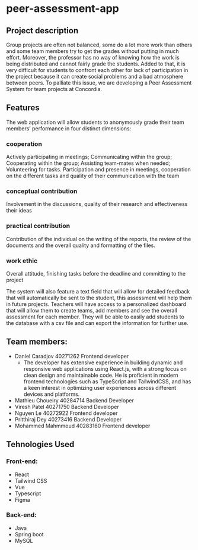 # peer-assessment-app
## Project description
Group projects are often not balanced, some do a lot more work than others and some team members try to get the grades without putting in much effort. Moreover, the professor has no way of knowing how the work is being distributed and cannot fairly grade the students. Added to that, it is very difficult for students to confront each other for lack of participation in the project because it can create social problems and a bad atmosphere between peers. To palliate this issue, we are developing a Peer Assessment System for team projects at Concordia.
## Features
The web application will allow students to anonymously grade their team members’ performance in four distinct dimensions:
### cooperation
Actively participating in meetings; Communicating within the group; Cooperating within the group; Assisting team-mates when needed; Volunteering for tasks.
Participation and presence in meetings, cooperation on the different tasks and quality of their communication with the team
### conceptual contribution
Involvement in the discussions, quality of their research and effectiveness their ideas
### practical contribution
Contribution of the individual on the writing of the reports, the review of the documents and the overall quality and formatting of the files.
### work ethic
Overall attitude, finishing tasks before the deadline and committing to the project

The system will also feature a text field that will allow for detailed feedback that will automatically be sent to the student, this assessment will help them in future projects. 
Teachers will have access to a personalized dashboard that will allow them to create teams, add members and see the overall assessment for each member. They will be able to easily add students to the database with a csv file and can export the information for further use.
## Team members:
- Daniel Caradjov 40271262 Frontend developer
    - The developer has extensive experience in building dynamic and responsive web applications using React.js, with a strong focus on clean design and maintainable code. He is proficient in modern frontend technologies such as TypeScript           and TailwindCSS, and has a keen interest in optimizing user experiences across different devices and platforms. 
- Mathieu Choueiry 40284714 Backend Developer
- Viresh Patel 40271750 Backend Developer
- Nguyen Le 40272922 Frontend developer
- Pritthiraj Dey 40273416 Backend Developer
- Mohammed Mahmmoud 40283160 Frontend developer
## Tehnologies Used
### Front-end:
- React
- Tailwind CSS
- Vue
- Typescript
- Figma
### Back-end:
- Java
- Spring boot
- MySQL
